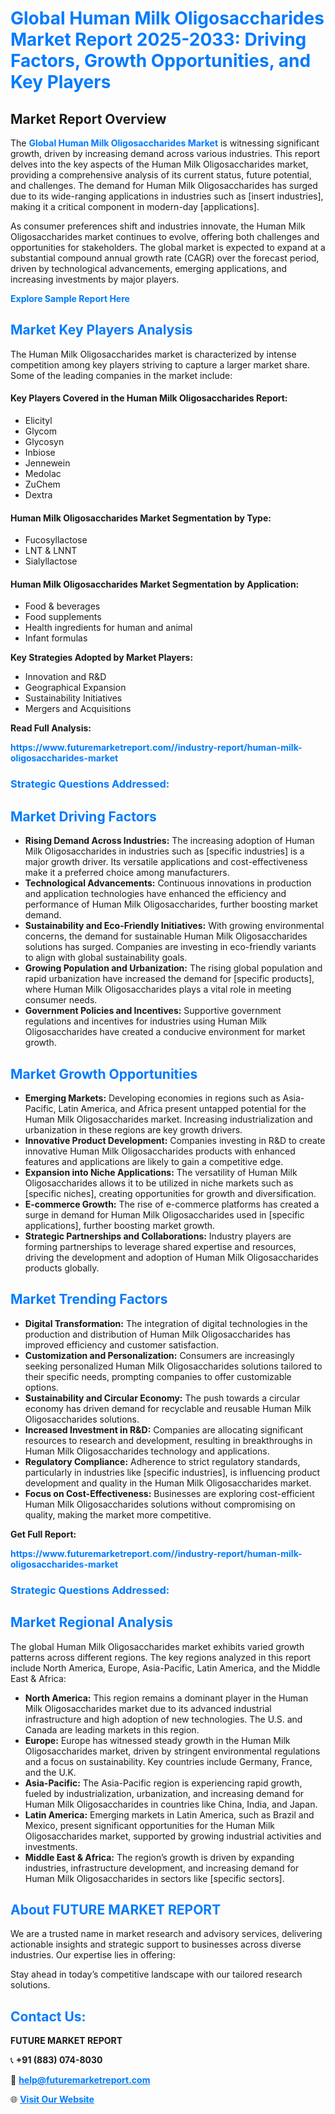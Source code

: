 <h1 style="color: #007BFF;">Global Human Milk Oligosaccharides Market Report 2025-2033: Driving Factors, Growth Opportunities, and Key Players</h1>

<section id="overview">
<h2>Market Report Overview</h2>
<p>The <a href="https://www.futuremarketreport.com//industry-report/human-milk-oligosaccharides-market" style="color: #007BFF; text-decoration: none;"><strong>Global Human Milk Oligosaccharides Market</strong></a> is witnessing significant growth, driven by increasing demand across various industries. This report delves into the key aspects of the Human Milk Oligosaccharides market, providing a comprehensive analysis of its current status, future potential, and challenges. The demand for Human Milk Oligosaccharides has surged due to its wide-ranging applications in industries such as [insert industries], making it a critical component in modern-day [applications].</p>
<p>As consumer preferences shift and industries innovate, the Human Milk Oligosaccharides market continues to evolve, offering both challenges and opportunities for stakeholders. The global market is expected to expand at a substantial compound annual growth rate (CAGR) over the forecast period, driven by technological advancements, emerging applications, and increasing investments by major players.</p>
</section>

<section id="overview">
<p><a href="https://www.futuremarketreport.com//request-sample/reportId=54393" style="color: #007BFF; text-decoration: none;"><strong>Explore Sample Report Here</strong></a></p>
</section>

<section id="key-players">
<h2 style="color: #007BFF;">Market Key Players Analysis</h2>
<p>The Human Milk Oligosaccharides market is characterized by intense competition among key players striving to capture a larger market share. Some of the leading companies in the market include:</p>
<h4>Key Players Covered in the Human Milk Oligosaccharides Report:</h4>
<ul><li>Elicityl</li><li>Glycom</li><li>Glycosyn</li><li>Inbiose</li><li>Jennewein</li><li>Medolac</li><li>ZuChem</li><li>Dextra</li></ul>
<h4>Human Milk Oligosaccharides Market Segmentation by Type:</h4>
<ul><li>Fucosyllactose</li><li>LNT &amp; LNNT</li><li>Sialyllactose</li></ul>

<h4>Human Milk Oligosaccharides Market Segmentation by Application:</h4>
<ul><li>Food &amp; beverages</li><li>Food supplements</li><li>Health ingredients for human and animal</li><li>Infant formulas</li></ul>
<p><strong>Key Strategies Adopted by Market Players:</strong></p>
<ul>
<li>Innovation and R&D</li>
<li>Geographical Expansion</li>
<li>Sustainability Initiatives</li>
<li>Mergers and Acquisitions</li>
</ul>
</section>

<section>
<p><strong>Read Full Analysis: </strong></p><a href="https://www.futuremarketreport.com//industry-report/human-milk-oligosaccharides-market" style="color: #007BFF; text-decoration: none;"><strong>https://www.futuremarketreport.com//industry-report/human-milk-oligosaccharides-market</strong></a>
<h3 style="color: #007BFF;">Strategic Questions Addressed:</h3>
</section>

<section id="driving-factors">
<h2 style="color: #007BFF;">Market Driving Factors</h2>
<ul>
<li><strong>Rising Demand Across Industries:</strong> The increasing adoption of Human Milk Oligosaccharides in industries such as [specific industries] is a major growth driver. Its versatile applications and cost-effectiveness make it a preferred choice among manufacturers.</li>
<li><strong>Technological Advancements:</strong> Continuous innovations in production and application technologies have enhanced the efficiency and performance of Human Milk Oligosaccharides, further boosting market demand.</li>
<li><strong>Sustainability and Eco-Friendly Initiatives:</strong> With growing environmental concerns, the demand for sustainable Human Milk Oligosaccharides solutions has surged. Companies are investing in eco-friendly variants to align with global sustainability goals.</li>
<li><strong>Growing Population and Urbanization:</strong> The rising global population and rapid urbanization have increased the demand for [specific products], where Human Milk Oligosaccharides plays a vital role in meeting consumer needs.</li>
<li><strong>Government Policies and Incentives:</strong> Supportive government regulations and incentives for industries using Human Milk Oligosaccharides have created a conducive environment for market growth.</li>
</ul>
</section>

<section id="growth-opportunities">
<h2 style="color: #007BFF;">Market Growth Opportunities</h2>
<ul>
<li><strong>Emerging Markets:</strong> Developing economies in regions such as Asia-Pacific, Latin America, and Africa present untapped potential for the Human Milk Oligosaccharides market. Increasing industrialization and urbanization in these regions are key growth drivers.</li>
<li><strong>Innovative Product Development:</strong> Companies investing in R&D to create innovative Human Milk Oligosaccharides products with enhanced features and applications are likely to gain a competitive edge.</li>
<li><strong>Expansion into Niche Applications:</strong> The versatility of Human Milk Oligosaccharides allows it to be utilized in niche markets such as [specific niches], creating opportunities for growth and diversification.</li>
<li><strong>E-commerce Growth:</strong> The rise of e-commerce platforms has created a surge in demand for Human Milk Oligosaccharides used in [specific applications], further boosting market growth.</li>
<li><strong>Strategic Partnerships and Collaborations:</strong> Industry players are forming partnerships to leverage shared expertise and resources, driving the development and adoption of Human Milk Oligosaccharides products globally.</li>
</ul>
</section>

<section id="trending-factors">
<h2 style="color: #007BFF;">Market Trending Factors</h2>
<ul>
<li><strong>Digital Transformation:</strong> The integration of digital technologies in the production and distribution of Human Milk Oligosaccharides has improved efficiency and customer satisfaction.</li>
<li><strong>Customization and Personalization:</strong> Consumers are increasingly seeking personalized Human Milk Oligosaccharides solutions tailored to their specific needs, prompting companies to offer customizable options.</li>
<li><strong>Sustainability and Circular Economy:</strong> The push towards a circular economy has driven demand for recyclable and reusable Human Milk Oligosaccharides solutions.</li>
<li><strong>Increased Investment in R&D:</strong> Companies are allocating significant resources to research and development, resulting in breakthroughs in Human Milk Oligosaccharides technology and applications.</li>
<li><strong>Regulatory Compliance:</strong> Adherence to strict regulatory standards, particularly in industries like [specific industries], is influencing product development and quality in the Human Milk Oligosaccharides market.</li>
<li><strong>Focus on Cost-Effectiveness:</strong> Businesses are exploring cost-efficient Human Milk Oligosaccharides solutions without compromising on quality, making the market more competitive.</li>
</ul>
</section>

<section>
<p><strong>Get Full Report: </strong></p><a href="https://www.futuremarketreport.com//industry-report/human-milk-oligosaccharides-market" style="color: #007BFF; text-decoration: none;"><strong>https://www.futuremarketreport.com//industry-report/human-milk-oligosaccharides-market</strong></a>
<h3 style="color: #007BFF;">Strategic Questions Addressed:</h3>
</section>


<section id="regional-analysis">
<h2 style="color: #007BFF;">Market Regional Analysis</h2>
<p>The global Human Milk Oligosaccharides market exhibits varied growth patterns across different regions. The key regions analyzed in this report include North America, Europe, Asia-Pacific, Latin America, and the Middle East & Africa:</p>
<ul>
<li><strong>North America:</strong> This region remains a dominant player in the Human Milk Oligosaccharides market due to its advanced industrial infrastructure and high adoption of new technologies. The U.S. and Canada are leading markets in this region.</li>
<li><strong>Europe:</strong> Europe has witnessed steady growth in the Human Milk Oligosaccharides market, driven by stringent environmental regulations and a focus on sustainability. Key countries include Germany, France, and the U.K.</li>
<li><strong>Asia-Pacific:</strong> The Asia-Pacific region is experiencing rapid growth, fueled by industrialization, urbanization, and increasing demand for Human Milk Oligosaccharides in countries like China, India, and Japan.</li>
<li><strong>Latin America:</strong> Emerging markets in Latin America, such as Brazil and Mexico, present significant opportunities for the Human Milk Oligosaccharides market, supported by growing industrial activities and investments.</li>
<li><strong>Middle East & Africa:</strong> The region’s growth is driven by expanding industries, infrastructure development, and increasing demand for Human Milk Oligosaccharides in sectors like [specific sectors].</li>
</ul>
</section>

<footer>
<h2 style="color: #007BFF;">About FUTURE MARKET REPORT</h2>
<p>We are a trusted name in market research and advisory services, delivering actionable insights and strategic support to businesses across diverse industries. Our expertise lies in offering:</p>

<p>Stay ahead in today’s competitive landscape with our tailored research solutions.</p>

<h2 style="color: #007BFF;">Contact Us:</h2>
<p><strong>FUTURE MARKET REPORT</strong></p>
<p>📞 <strong>+91 (883) 074-8030</strong></p>
<p>📧 <strong><a href="mailto:help@futuremarketreport.com" style="color: #007BFF;">help@futuremarketreport.com</a></strong></p>
<p>🌐 <strong><a href="https://www.futuremarketreport.com/" style="color: #007BFF;">Visit Our Website</a></strong></p>
</footer>